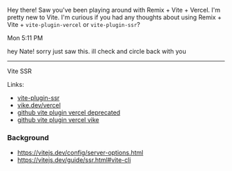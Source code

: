 
Hey there! Saw you've been playing around with Remix + Vite + Vercel. I'm pretty new to Vite. I'm curious if you had any thoughts about using Remix + Vite + `vite-plugin-vercel` or `vite-plugin-ssr`?

Mon 5:11 PM

hey Nate! sorry just saw this. ill check and circle back with you

-----

Vite SSR 



Links:
- [vite-plugin-ssr](https://vite-plugin-ssr.com/)
- [vike.dev/vercel](https://vike.dev/vercel#api-route)
- [github vite plugin vercel deprecated](https://github.com/magne4000/vite-plugin-vercel#usage-with-vike)
- [github vite plugin vercel vike](https://github.com/magne4000/vite-plugin-vercel/blob/main/packages/vike-integration/README.md)

### Background
- https://vitejs.dev/config/server-options.html
- https://vitejs.dev/guide/ssr.html#vite-cli
